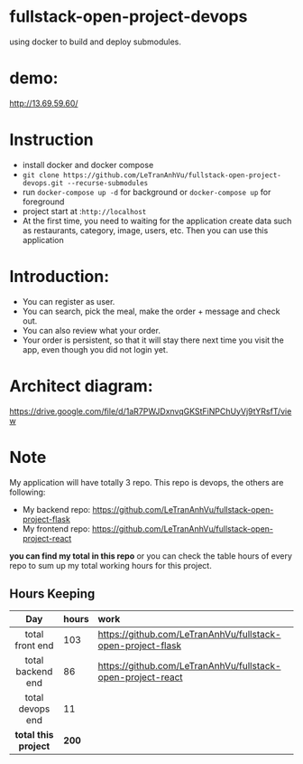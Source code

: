 # fullstack-open-project-devops
using docker to build and deploy submodules.

# demo:
http://13.69.59.60/
# Instruction
* install docker and docker compose
* `git clone https://github.com/LeTranAnhVu/fullstack-open-project-devops.git --recurse-submodules`
* run `docker-compose up -d` for background or `docker-compose up` for foreground
* project start at :`http://localhost`
* At the first time, you need to waiting for the application create data such as restaurants, category, image, users, etc. Then you can use this application

# Introduction:
* You can register as user.
* You can search, pick the meal, make the order + message and check out.
* You can also review what your order.
* Your order is persistent, so that it will stay there next time you visit the app, even though you did not login yet.

# Architect diagram:
https://drive.google.com/file/d/1aR7PWJDxnvqGKStFiNPChUyVj9tYRsfT/view

# Note
My application will have totally 3 repo. This repo is devops, the others are following:
* My backend repo: https://github.com/LeTranAnhVu/fullstack-open-project-flask
* My frontend repo: https://github.com/LeTranAnhVu/fullstack-open-project-react
    
**you can find my total in this repo** or you can check the table hours of every repo to sum up my total working hours for this project.

## Hours Keeping
| Day | hours | work |
|:----:|:-----|:-----|
|total front end |103| https://github.com/LeTranAnhVu/fullstack-open-project-flask|
|total backend end |86| https://github.com/LeTranAnhVu/fullstack-open-project-react|
|total devops end |11||
|**total this project**|**200**||
